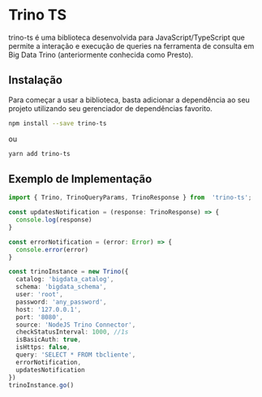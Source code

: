 # Trino TS

trino-ts é uma biblioteca desenvolvida para JavaScript/TypeScript que permite a interação e execução de queries na ferramenta de consulta em Big Data Trino (anteriormente conhecida como Presto).


## Instalação

Para começar a usar a biblioteca, basta adicionar a dependência ao seu projeto utilizando seu gerenciador de dependências favorito.
```bash
npm install --save trino-ts
```

ou 

```bash
yarn add trino-ts
```


## Exemplo de Implementação
```typescript
import { Trino, TrinoQueryParams, TrinoResponse } from  'trino-ts';

const updatesNotification = (response: TrinoResponse) => {
  console.log(response)
}

const errorNotification = (error: Error) => {
  console.error(error)
}

const trinoInstance = new Trino({
  catalog: 'bigdata_catalog',
  schema: 'bigdata_schema',
  user: 'root',
  password: 'any_password',
  host: '127.0.0.1',
  port: '8080',
  source: 'NodeJS Trino Connector',
  checkStatusInterval: 1000, //1s
  isBasicAuth: true,
  isHttps: false,
  query: 'SELECT * FROM tbcliente',
  errorNotification,
  updatesNotification
})
trinoInstance.go()
```